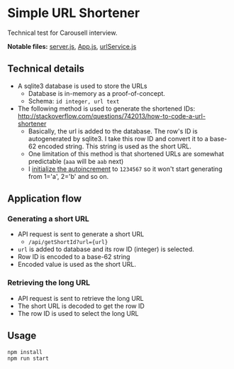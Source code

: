# Simple URL Shortener

Technical test for Carousell interview.

**Notable files:** [server.js](https://github.com/benjaminheng/simple-url-shortener/blob/master/app/server/server.js), [App.js](https://github.com/benjaminheng/simple-url-shortener/blob/master/app/common/containers/App.js), [urlService.js](https://github.com/benjaminheng/simple-url-shortener/blob/master/app/common/utils/urlService.js)

## Technical details

- A sqlite3 database is used to store the URLs
    - Database is in-memory as a proof-of-concept.
    - Schema: `id integer, url text`
- The following method is used to generate the shortened IDs: http://stackoverflow.com/questions/742013/how-to-code-a-url-shortener
    - Basically, the url is added to the database. The row's ID is autogenerated by sqlite3. I take this row ID and convert it to a base-62 encoded string. This string is used as the short URL.
    - One limitation of this method is that shortened URLs are somewhat predictable (`aaa` will be `aab` next)
    - I [initialize the autoincrement](https://github.com/benjaminheng/simple-url-shortener/blob/2bd6e3e33da6fd550e13c7c1a785c6cf440aff7b/app/server/server.js#L20) to `1234567` so it won't start generating from 1='a', 2='b' and so on.

## Application flow

### Generating a short URL 

- API request is sent to generate a short URL
    - `/api/getShortId?url={url}`
- `url` is added to database and its row ID (integer) is selected.
- Row ID is encoded to a base-62 string
- Encoded value is used as the short URL.

### Retrieving the long URL

- API request is sent to retrieve the long URL
- The short URL is decoded to get the row ID
- The row ID is used to select the long URL

## Usage

```
npm install
npm run start
```
